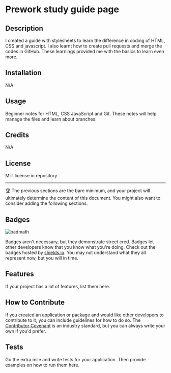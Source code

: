 # Prework study guide page 


## Description


I created a guide with stylesheets to learn the difference in coding of HTML, CSS and javascript. I also learnt how to create pull requests and merge the codes in GitHub. These learnings provided me with the basics to learn even more.

## Installation

N/A

## Usage

Beginner notes for HTML, CSS JavaScript and Git. These notes will help manage the files and learn about branches.

## Credits

N/A

## License

MIT license in repository

---

🏆 The previous sections are the bare minimum, and your project will ultimately determine the content of this document. You might also want to consider adding the following sections.

## Badges

![badmath](https://img.shields.io/github/languages/top/nielsenjared/badmath)

Badges aren't necessary, but they demonstrate street cred. Badges let other developers know that you know what you're doing. Check out the badges hosted by [shields.io](https://shields.io/). You may not understand what they all represent now, but you will in time.

## Features

If your project has a lot of features, list them here.

## How to Contribute

If you created an application or package and would like other developers to contribute to it, you can include guidelines for how to do so. The [Contributor Covenant](https://www.contributor-covenant.org/) is an industry standard, but you can always write your own if you'd prefer.

## Tests

Go the extra mile and write tests for your application. Then provide examples on how to run them here.
